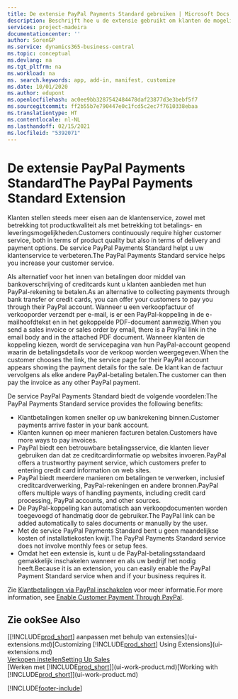 ```yaml
---
title: De extensie PayPal Payments Standard gebruiken | Microsoft Docs
description: Beschrijft hoe u de extensie gebruikt om klanten de mogelijkheid te bieden betalingen te doen met PayPal.
services: project-madeira
documentationcenter: ''
author: SorenGP
ms.service: dynamics365-business-central
ms.topic: conceptual
ms.devlang: na
ms.tgt_pltfrm: na
ms.workload: na
ms. search.keywords: app, add-in, manifest, customize
ms.date: 10/01/2020
ms.author: edupont
ms.openlocfilehash: ac0ee9bb3287542484478daf23877d3e3bebf5f7
ms.sourcegitcommit: ff2b55b7e790447e0c1fcd5c2ec7f7610338ebaa
ms.translationtype: HT
ms.contentlocale: nl-NL
ms.lasthandoff: 02/15/2021
ms.locfileid: "5392071"
---
```

# <a name="the-paypal-payments-standard-extension"></a><span data-ttu-id="ec4dc-103">De extensie PayPal Payments Standard</span><span class="sxs-lookup"><span data-stu-id="ec4dc-103">The PayPal Payments Standard Extension</span></span>
<span data-ttu-id="ec4dc-104">Klanten stellen steeds meer eisen aan de klantenservice, zowel met betrekking tot productkwaliteit als met betrekking tot betalings- en leveringsmogelijkheden.</span><span class="sxs-lookup"><span data-stu-id="ec4dc-104">Customers continuously require higher customer service, both in terms of product quality but also in terms of delivery and payment options.</span></span> <span data-ttu-id="ec4dc-105">De service PayPal Payments Standard helpt u uw klantenservice te verbeteren.</span><span class="sxs-lookup"><span data-stu-id="ec4dc-105">The PayPal Payments Standard service helps you increase your customer service.</span></span>

<span data-ttu-id="ec4dc-106">Als alternatief voor het innen van betalingen door middel van bankoverschrijving of creditcards kunt u klanten aanbieden met hun PayPal-rekening te betalen.</span><span class="sxs-lookup"><span data-stu-id="ec4dc-106">As an alternative to collecting payments through bank transfer or credit cards, you can offer your customers to pay you through their PayPal account.</span></span> <span data-ttu-id="ec4dc-107">Wanneer u een verkoopfactuur of verkooporder verzendt per e-mail, is er een PayPal-koppeling in de e-mailhoofdtekst en in het gekoppelde PDF-document aanwezig.</span><span class="sxs-lookup"><span data-stu-id="ec4dc-107">When you send a sales invoice or sales order by email, there is a PayPal link in the email body and in the attached PDF document.</span></span> <span data-ttu-id="ec4dc-108">Wanneer klanten de koppeling kiezen, wordt de servicepagina van hun PayPal-account geopend waarin de betalingsdetails voor de verkoop worden weergegeven.</span><span class="sxs-lookup"><span data-stu-id="ec4dc-108">When the customer chooses the link, the service page for their PayPal account appears showing the payment details for the sale.</span></span> <span data-ttu-id="ec4dc-109">De klant kan de factuur vervolgens als elke andere PayPal-betaling betalen.</span><span class="sxs-lookup"><span data-stu-id="ec4dc-109">The customer can then pay the invoice as any other PayPal payment.</span></span>

<span data-ttu-id="ec4dc-110">De service PayPal Payments Standard biedt de volgende voordelen:</span><span class="sxs-lookup"><span data-stu-id="ec4dc-110">The PayPal Payments Standard service provides the following benefits:</span></span>

* <span data-ttu-id="ec4dc-111">Klantbetalingen komen sneller op uw bankrekening binnen.</span><span class="sxs-lookup"><span data-stu-id="ec4dc-111">Customer payments arrive faster in your bank account.</span></span>
* <span data-ttu-id="ec4dc-112">Klanten kunnen op meer manieren facturen betalen.</span><span class="sxs-lookup"><span data-stu-id="ec4dc-112">Customers have more ways to pay invoices.</span></span>
* <span data-ttu-id="ec4dc-113">PayPal biedt een betrouwbare betalingsservice, die klanten liever gebruiken dan dat ze creditcardinformatie op websites invoeren.</span><span class="sxs-lookup"><span data-stu-id="ec4dc-113">PayPal offers a trustworthy payment service, which customers prefer to entering credit card information on web sites.</span></span>
* <span data-ttu-id="ec4dc-114">PayPal biedt meerdere manieren om betalingen te verwerken, inclusief creditcardverwerking, PayPal-rekeningen en andere bronnen.</span><span class="sxs-lookup"><span data-stu-id="ec4dc-114">PayPal offers multiple ways of handling payments, including credit card processing, PayPal accounts, and other sources.</span></span>
* <span data-ttu-id="ec4dc-115">De PayPal-koppeling kan automatisch aan verkoopdocumenten worden toegevoegd of handmatig door de gebruiker.</span><span class="sxs-lookup"><span data-stu-id="ec4dc-115">The PayPal link can be added automatically to sales documents or manually by the user.</span></span>
* <span data-ttu-id="ec4dc-116">Met de service PayPal Payments Standard bent u geen maandelijkse kosten of installatiekosten kwijt.</span><span class="sxs-lookup"><span data-stu-id="ec4dc-116">The PayPal Payments Standard service does not involve monthly fees or setup fees.</span></span>
* <span data-ttu-id="ec4dc-117">Omdat het een extensie is, kunt u de PayPal-betalingsstandaard gemakkelijk inschakelen wanneer en als uw bedrijf het nodig heeft.</span><span class="sxs-lookup"><span data-stu-id="ec4dc-117">Because it is an extension, you can easily enable the PayPal Payment Standard service when and if your business requires it.</span></span>  

<span data-ttu-id="ec4dc-118">Zie [Klantbetalingen via PayPal inschakelen](sales-how-enable-payment-service-extensions.md) voor meer informatie.</span><span class="sxs-lookup"><span data-stu-id="ec4dc-118">For more information, see [Enable Customer Payment Through PayPal](sales-how-enable-payment-service-extensions.md).</span></span>

## <a name="see-also"></a><span data-ttu-id="ec4dc-119">Zie ook</span><span class="sxs-lookup"><span data-stu-id="ec4dc-119">See Also</span></span>
<span data-ttu-id="ec4dc-120">[[!INCLUDE[prod_short](includes/prod_short.md)] aanpassen met behulp van extensies](ui-extensions.md)</span><span class="sxs-lookup"><span data-stu-id="ec4dc-120">[Customizing [!INCLUDE[prod_short](includes/prod_short.md)] Using Extensions](ui-extensions.md)</span></span>  
[<span data-ttu-id="ec4dc-121">Verkopen instellen</span><span class="sxs-lookup"><span data-stu-id="ec4dc-121">Setting Up Sales</span></span>](sales-setup-sales.md)  
<span data-ttu-id="ec4dc-122">[Werken met [!INCLUDE[prod_short](includes/prod_short.md)]](ui-work-product.md)</span><span class="sxs-lookup"><span data-stu-id="ec4dc-122">[Working with [!INCLUDE[prod_short](includes/prod_short.md)]](ui-work-product.md)</span></span>


[!INCLUDE[footer-include](includes/footer-banner.md)]